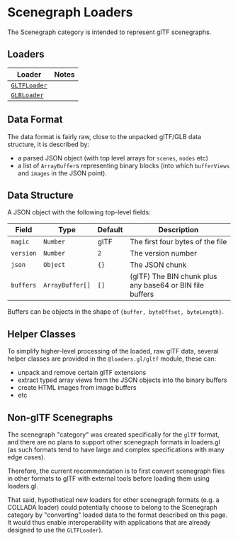 # Scenegraph Loaders

The Scenegraph category is intended to represent glTF scenegraphs.

## Loaders

| Loader                                                       | Notes |
| ------------------------------------------------------------ | ----- |
| [`GLTFLoader`](/docs/modules/gltf/api-reference/gltf-loader) |       |
| [`GLBLoader`](/docs/modules/gltf/api-reference/glb-loader)   |       |

## Data Format

The data format is fairly raw, close to the unpacked glTF/GLB data structure, it is described by:

- a parsed JSON object (with top level arrays for `scenes`, `nodes` etc)
- a list of `ArrayBuffer`s representing binary blocks (into which `bufferViews` and `images` in the JSON point).

## Data Structure

A JSON object with the following top-level fields:

| Field     | Type            | Default | Description                                              |
| --------- | --------------- | ------- | -------------------------------------------------------- |
| `magic`   | `Number`        | glTF    | The first four bytes of the file                         |
| `version` | `Number`        | `2`     | The version number                                       |
| `json`    | `Object`        | `{}`    | The JSON chunk                                           |
| `buffers` | `ArrayBuffer[]` | `[]`    | (glTF) The BIN chunk plus any base64 or BIN file buffers |

Buffers can be objects in the shape of `{buffer, byteOffset, byteLength}`.

## Helper Classes

To simplify higher-level processing of the loaded, raw glTF data, several helper classes are provided in the `@loaders.gl/gltf` module, these can:

- unpack and remove certain glTF extensions
- extract typed array views from the JSON objects into the binary buffers
- create HTML images from image buffers
- etc

## Non-glTF Scenegraphs

The scenegraph "category" was created specifically for the `glTF` format, and there are no plans to support other scenegraph formats in loaders.gl (as such formats tend to have large and complex specifications with many edge cases).

Therefore, the current recommendation is to first convert scenegraph files in other formats to glTF with external tools before loading them using loaders.gl.

That said, hypothetical new loaders for other scenegraph formats (e.g. a COLLADA loader) could potentially choose to belong to the Scenegraph category by "converting" loaded data to the format described on this page. It would thus enable interoperability with applications that are already designed to use the `GLTFLoader`).
